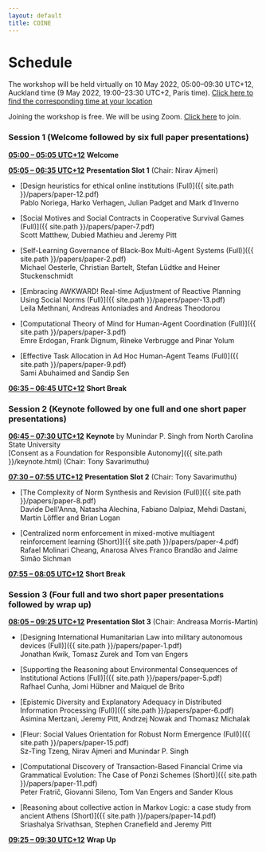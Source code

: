 ```yaml
---
layout: default
title: COINE
---
```


# Schedule

The workshop will be held virtually on 10 May 2022, 05:00&ndash;09:30 UTC+12, Auckland time (9 May 2022, 19:00&ndash;23:30 UTC+2, Paris time). [Click here to find the corresponding time at your location](https://www.timeanddate.com/worldclock/converter.html?iso=20220509T170000&p1=22&p2=195&p3=136&p4=233&p5=179)

Joining the workshop is free. We will be using Zoom. [Click here](https://bristol-ac-uk.zoom.us/j/95656631063?pwd=dXhUdHh0RHVGdWhXMklQN2k3TmpVZz09) to join.

### Session 1 (Welcome followed by six full paper presentations)

[**05:00 &ndash; 05:05 UTC+12**](# "1900 Paris; 1800 London; 1300 New York") **Welcome**

[**05:05 &ndash; 06:35 UTC+12**](# "1905 Paris; 1805 London; 1305 New York") **Presentation Slot 1** (Chair: Nirav Ajmeri)

- [Design heuristics for ethical online institutions (Full)]({{ site.path }}/papers/paper-12.pdf) <br/>
Pablo Noriega, Harko Verhagen, Julian Padget and Mark d'Inverno

- [Social Motives and Social Contracts in Cooperative Survival Games (Full)]({{ site.path }}/papers/paper-7.pdf) <br/>
Scott Matthew, Dubied Mathieu and Jeremy Pitt

- [Self-Learning Governance of Black-Box Multi-Agent Systems (Full)]({{ site.path }}/papers/paper-2.pdf) <br/>
Michael Oesterle, Christian Bartelt, Stefan Lüdtke and Heiner Stuckenschmidt

- [Embracing AWKWARD! Real-time Adjustment of Reactive Planning Using Social Norms (Full)]({{ site.path }}/papers/paper-13.pdf) <br/>
Leila Methnani, Andreas Antoniades and Andreas Theodorou

- [Computational Theory of Mind for Human-Agent Coordination (Full)]({{ site.path }}/papers/paper-3.pdf) <br/>
Emre Erdogan, Frank Dignum, Rineke Verbrugge and Pinar Yolum

- [Effective Task Allocation in Ad Hoc Human-Agent Teams (Full)]({{ site.path }}/papers/paper-9.pdf) <br/>
Sami Abuhaimed and Sandip Sen


[**06:35 &ndash; 06:45 UTC+12**](# "2035 Paris; 1935 London; 1435 New York") **Short Break**

### Session 2 (Keynote followed by one full and one short paper presentations)

[**06:45 &ndash; 07:30 UTC+12**](# "2045 Paris; 1945 London; 1445 New York") **Keynote** by Munindar P. Singh from North Carolina State University <br/>[Consent as a Foundation for Responsible Autonomy]({{ site.path }}/keynote.html) (Chair: Tony Savarimuthu)

[**07:30 &ndash; 07:55 UTC+12**](# "2130 Paris; 2030 London; 1530 New York") **Presentation Slot 2** (Chair: Tony Savarimuthu)

- [The Complexity of Norm Synthesis and Revision (Full)]({{ site.path }}/papers/paper-8.pdf) <br/>
Davide Dell'Anna, Natasha Alechina, Fabiano Dalpiaz, Mehdi Dastani, Martin Löffler and Brian Logan

- [Centralized norm enforcement in mixed-motive multiagent reinforcement learning (Short)]({{ site.path }}/papers/paper-4.pdf) <br/>
Rafael Molinari Cheang, Anarosa Alves Franco Brandão and Jaime Simão Sichman


[**07:55 &ndash; 08:05 UTC+12**](# "2155 Paris; 2055 London; 1555 New York") **Short Break**

### Session 3 (Four full and two short paper presentations followed by wrap up)

[**08:05 &ndash; 09:25 UTC+12**](# "2205 Paris; 2105 London; 1605 New York") **Presentation Slot 3** (Chair: Andreasa Morris-Martin)

- [Designing International Humanitarian Law into military autonomous devices (Full)]({{ site.path }}/papers/paper-1.pdf) <br/>
Jonathan Kwik, Tomasz Zurek and Tom van Engers

- [Supporting the Reasoning about Environmental Consequences of Institutional Actions (Full)]({{ site.path }}/papers/paper-5.pdf) <br/>
Rafhael Cunha, Jomi Hübner and Maiquel de Brito

- [Epistemic Diversity and Explanatory Adequacy in Distributed Information Processing (Full)]({{ site.path }}/papers/paper-6.pdf) <br/>
Asimina Mertzani, Jeremy Pitt, Andrzej Nowak and Thomasz Michalak

- [Fleur: Social Values Orientation for Robust Norm Emergence (Full)]({{ site.path }}/papers/paper-15.pdf) <br/>
Sz-Ting Tzeng, Nirav Ajmeri and Munindar P. Singh

- [Computational Discovery of Transaction-Based Financial Crime via Grammatical Evolution: The Case of Ponzi Schemes (Short)]({{ site.path }}/papers/paper-11.pdf) <br/>
Peter Fratrič, Giovanni Sileno, Tom Van Engers and Sander Klous

- [Reasoning about collective action in Markov Logic: a case study from ancient Athens (Short)]({{ site.path }}/papers/paper-14.pdf) <br/>
Sriashalya Srivathsan, Stephen Cranefield and Jeremy Pitt


[**09:25 &ndash; 09:30 UTC+12**](# "2325 Paris; 2225 London; 1725 New York") **Wrap Up**
